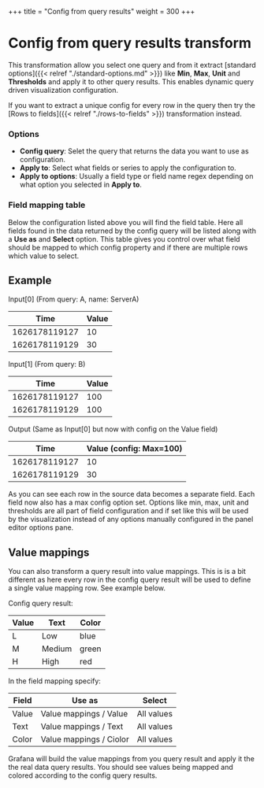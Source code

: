 +++
title = "Config from query results"
weight = 300
+++

# Config from query results transform

This transformation allow you select one query and from it extract [standard options]({{< relref "./standard-options.md" >}}) like **Min**, **Max**, **Unit** and **Thresholds** and apply it to other query results. This enables dynamic query driven visualization configuration.

If you want to extract a unique config for every row in the query then try the [Rows to fields]({{< relref "./rows-to-fields" >}}) transformation instead.

### Options

- **Config query**: Selet the query that returns the data you want to use as configuration.
- **Apply to**: Select what fields or series to apply the configuration to.
- **Apply to options**: Usually a field type or field name regex depending on what option you selected in **Apply to**.

### Field mapping table

Below the configuration listed above you will find the field table. Here all fields found in the data returned by the config query will be listed along with a **Use as** and **Select** option. This table gives you control over what field should be mapped to which config property and if there are multiple rows which value to select.

## Example

Input[0] (From query: A, name: ServerA)

| Time          | Value |
| ------------- | ----- |
| 1626178119127 | 10    |
| 1626178119129 | 30    |

Input[1] (From query: B)

| Time          | Value |
| ------------- | ----- |
| 1626178119127 | 100   |
| 1626178119129 | 100   |

Output (Same as Input[0] but now with config on the Value field)

| Time          | Value (config: Max=100) |
| ------------- | ----------------------- |
| 1626178119127 | 10                      |
| 1626178119129 | 30                      |

As you can see each row in the source data becomes a separate field. Each field now also has a max config option set. Options like min, max, unit and thresholds are all part of field configuration and if set like this will be used by the visualization instead of any options manually configured in the panel editor options pane.

## Value mappings

You can also transform a query result into value mappings. This is is a bit different as here every row in the config query result will be used to define a single value mapping row. See example below. 

Config query result:

| Value | Text   | Color |
| ----- | ------ | ----- |
| L     | Low    | blue  |
| M     | Medium | green |
| H     | High   | red   |

In the field mapping specify:

| Field | Use as                  | Select     |
| ----- | ----------------------- | ---------- |
| Value | Value mappings / Value  | All values |
| Text  | Value mappings / Text   | All values |
| Color | Value mappings / Ciolor | All values |

Grafana will build the value mappings from you query result and apply it the the real data query results. You should see values being mapped and colored according to the config query results.